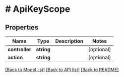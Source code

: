 # # ApiKeyScope

## Properties

Name | Type | Description | Notes
------------ | ------------- | ------------- | -------------
**controller** | **string** |  | [optional] 
**action** | **string** |  | [optional] 

[[Back to Model list]](../../README.md#documentation-for-models) [[Back to API list]](../../README.md#documentation-for-api-endpoints) [[Back to README]](../../README.md)


